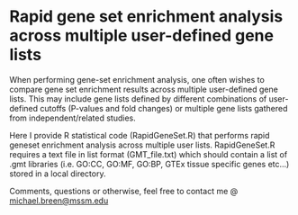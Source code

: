 # Rapid gene set enrichment analysis across multiple user-defined gene lists
When performing gene-set enrichment analysis, one often wishes to compare gene set enrichment results across multiple user-defined gene lists. This may include gene lists defined by different combinations of user-defined cutoffs (P-values and fold changes) or multiple gene lists gathered from independent/related studies. 

Here I provide R statistical code (RapidGeneSet.R) that performs rapid geneset enrichment analysis across multiple user lists. RapidGeneSet.R requires a text file in list format (GMT_file.txt) which should contain a list of .gmt libraries (i.e.  GO:CC, GO:MF, GO:BP, GTEx tissue specific genes etc...) stored in a local directory. 


Comments, questions or otherwise, feel free to contact me @ michael.breen@mssm.edu
